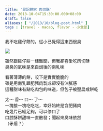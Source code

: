 ```yaml
---
title: '晃記餅家 肉切酥'
date: 2013-10-04T15:30:00.000+08:00
draft: false
aliases: [ "/2013/10/blog-post.html" ]
tags : [travel - macao, flavor - 小食部]
---
```


我不吃雞仔餅的，從小已覺得這東西很臭  

[![](https://4.bp.blogspot.com/-xU0ZOFk_n48/XCOPJAr0XyI/AAAAAAAAB1c/yx1F_121CfsGJ6HYCcfdSzxcirMrtnnuACLcBGAs/s640/11.jpg)](https://4.bp.blogspot.com/-xU0ZOFk_n48/XCOPJAr0XyI/AAAAAAAAB1c/yx1F_121CfsGJ6HYCcfdSzxcirMrtnnuACLcBGAs/s1600/11.jpg)

雖然跟雞仔餅一樣難聞，但我卻喜愛吃肉切酥  
臭臭的氣味是來自焗後的南乳味  
  
看著薄薄的餅，咬下是實實脆脆的  
雖是用南乳跟肥豬肉製成卻沒有油膩感  
這種甜味有點吃肉包的味道，但包子被壓扁成餅乾  
  
太～ 香～ 口～ 了～  
一塊接一塊吃吃吃，幸好始終是含肥豬肉  
吃幾片已經足夠，可以停口了  
口腔酥餅甜味一直散發；聞起來臭味依然  
（矛盾？）